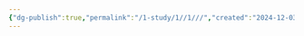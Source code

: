 ```yaml
---
{"dg-publish":true,"permalink":"/1-study/1//1///","created":"2024-12-03T09:44:25.417+09:00","updated":"2025-06-03T20:07:19.711+09:00"}
---
```


